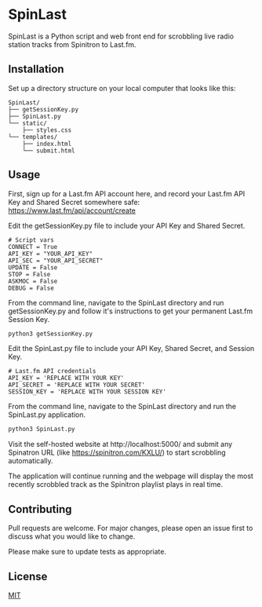 # SpinLast

SpinLast is a Python script and web front end for scrobbling live radio station tracks from Spinitron to Last.fm. 

## Installation

Set up a directory structure on your local computer that looks like this:


    SpinLast/
    ├── getSessionKey.py
    ├── SpinLast.py 
    └── static/
        ├── styles.css
    └── templates/
        ├── index.html
        └── submit.html
    

## Usage

First, sign up for a Last.fm API account here, and record your Last.fm API Key and Shared Secret somewhere safe: https://www.last.fm/api/account/create 

Edit the getSessionKey.py file to include your API Key and Shared Secret.
```python3
# Script vars
CONNECT = True
API_KEY = "YOUR_API_KEY"
API_SEC = "YOUR_API_SECRET"
UPDATE = False
STOP = False
ASKMOC = False
DEBUG = False
```
From the command line, navigate to the SpinLast directory and run getSessionKey.py and follow it's instructions to get your permanent Last.fm Session Key.
```bash
python3 getSessionKey.py
```
Edit the SpinLast.py file to include your API Key, Shared Secret, and Session Key.
```python3
# Last.fm API credentials
API_KEY = 'REPLACE WITH YOUR KEY'
API_SECRET = 'REPLACE WITH YOUR SECRET'
SESSION_KEY = 'REPLACE WITH YOUR SESSION KEY'
```

From the command line, navigate to the SpinLast directory and run the SpinLast.py application.
```bash
python3 SpinLast.py
```
Visit the self-hosted website at http://localhost:5000/ and submit any Spinatron URL (like https://spinitron.com/KXLU/) to start scrobbling automatically. 

The application will continue running and the webpage will display the most recently scrobbled track as the Spinitron playlist plays in real time. 

## Contributing

Pull requests are welcome. For major changes, please open an issue first
to discuss what you would like to change.

Please make sure to update tests as appropriate.

## License

[MIT](https://choosealicense.com/licenses/mit/)
